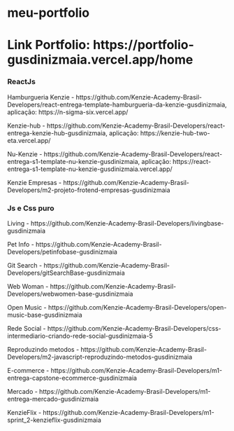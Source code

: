 # meu-portfolio

<h1>Link Portfolio: https://portfolio-gusdinizmaia.vercel.app/home</h1>

<h3>ReactJs</h3>

<p>Hamburgueria Kenzie - https://github.com/Kenzie-Academy-Brasil-Developers/react-entrega-template-hamburgueria-da-kenzie-gusdinizmaia, aplicação: https://n-sigma-six.vercel.app/</p>
<p>Kenzie-hub - https://github.com/Kenzie-Academy-Brasil-Developers/react-entrega-kenzie-hub-gusdinizmaia, aplicação: https://kenzie-hub-two-eta.vercel.app/</p>
<p>Nu-Kenzie - https://github.com/Kenzie-Academy-Brasil-Developers/react-entrega-s1-template-nu-kenzie-gusdinizmaia, aplicação: https://react-entrega-s1-template-nu-kenzie-gusdinizmaia.vercel.app/</p>
<p>Kenzie Empresas - https://github.com/Kenzie-Academy-Brasil-Developers/m2-projeto-frotend-empresas-gusdinizmaia</p>

<h3>Js e Css puro</h3>

<p>Living - https://github.com/Kenzie-Academy-Brasil-Developers/livingbase-gusdinizmaia</p>
<p>Pet Info - https://github.com/Kenzie-Academy-Brasil-Developers/petinfobase-gusdinizmaia</p>
<p>Git Search - https://github.com/Kenzie-Academy-Brasil-Developers/gitSearchBase-gusdinizmaia</p>
<p>Web Woman - https://github.com/Kenzie-Academy-Brasil-Developers/webwomen-base-gusdinizmaia</p>
<p>Open Music - https://github.com/Kenzie-Academy-Brasil-Developers/open-music-base-gusdinizmaia</p>
<p>Rede Social - https://github.com/Kenzie-Academy-Brasil-Developers/css-intermediario-criando-rede-social-gusdinizmaia-5</p>
<p>Reproduzindo metodos - https://github.com/Kenzie-Academy-Brasil-Developers/m2-javascript-reproduzindo-metodos-gusdinizmaia</p>
<p>E-commerce - https://github.com/Kenzie-Academy-Brasil-Developers/m1-entrega-capstone-ecommerce-gusdinizmaia</p>
<p>Mercado - https://github.com/Kenzie-Academy-Brasil-Developers/m1-entrega-mercado-gusdinizmaia</p>
<p>KenzieFlix - https://github.com/Kenzie-Academy-Brasil-Developers/m1-sprint_2-kenzieflix-gusdinizmaia</p>

